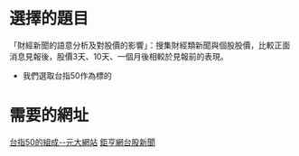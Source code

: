 # 選擇的題目
「財經新聞的語意分析及對股價的影響」：搜集財經類新聞與個股股價，比較正面消息見報後，股價3天、10天、一個月後相較於見報前的表現。
 
 * 我們選取台指50作為標的

# 需要的網址
[台指50的組成--元大網站](http://www.yuantaetfs.com/#/FundWeights/1066)
[鉅亨網台股新聞](https://news.cnyes.com/news/cat/tw_stock_news)
